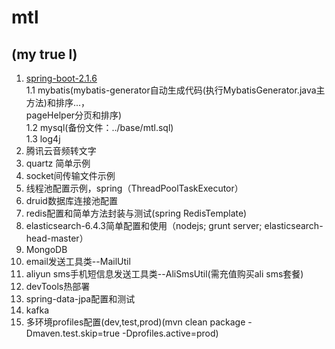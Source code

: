 # mtl

## (my true l)

1. [spring-boot-2.1.6](https://spring.io/projects/spring-boot)  
  1.1 mybatis(mybatis-generator自动生成代码(执行MybatisGenerator.java主方法)和排序...，  
  pageHelper分页和排序)  
  1.2 mysql(备份文件：../base/mtl.sql)  
  1.3 log4j
2. 腾讯云音频转文字
3. quartz 简单示例
4. socket间传输文件示例
5. 线程池配置示例，spring（ThreadPoolTaskExecutor）
6. druid数据库连接池配置
7. redis配置和简单方法封装与测试(spring RedisTemplate)
8. elasticsearch-6.4.3简单配置和使用（nodejs; grunt server; elasticsearch-head-master）
9. MongoDB
10. email发送工具类--MailUtil
11. aliyun sms手机短信息发送工具类--AliSmsUtil(需充值购买ali sms套餐)
12. devTools热部署
13. spring-data-jpa配置和测试
14. kafka
15. 多环境profiles配置(dev,test,prod)(mvn clean package -Dmaven.test.skip=true -Dprofiles.active=prod)